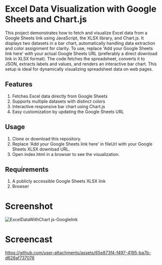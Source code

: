 # Excel Data Visualization with Google Sheets and Chart.js
This project demonstrates how to fetch and visualize Excel data from a Google Sheets link using JavaScript, the XLSX library, and Chart.js. It displays two datasets in a bar chart, automatically handling data extraction and color assignment for clarity. To use, replace 'Add your Google Sheets link here' with your actual Google Sheets URL (preferably a direct download link in XLSX format). The code fetches the spreadsheet, converts it to JSON, extracts labels and values, and renders an interactive bar chart. This setup is ideal for dynamically visualizing spreadsheet data on web pages.

## Features
1. Fetches Excel data directly from Google Sheets
2. Supports multiple datasets with distinct colors
3. Interactive responsive bar chart using Chart.js
4. Easy customization by updating the Google Sheets URL

## Usage
1. Clone or download this repository.
2. Replace 'Add your Google Sheets link here' in fileUrl with your Google Sheets XLSX download URL.
3. Open index.html in a browser to see the visualization.

## Requirements
1. A publicly accessible Google Sheets XLSX link
2. Browser

# Screenshot
![ExcelDataWithChart js-Googlelink](https://github.com/user-attachments/assets/f7978d1d-472a-407a-80a2-9c154f6d5169)

# Screencast
https://github.com/user-attachments/assets/65e873f4-f497-4195-ba7b-d626af737076


